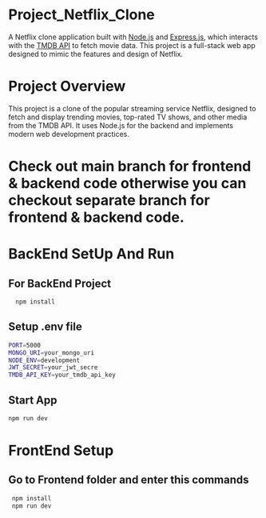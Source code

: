 # Project_Netflix_Clone

A Netflix clone application built with [Node.js](https://nodejs.org/) and [Express.js](https://expressjs.com/), which interacts with the [TMDB API](https://www.themoviedb.org/) to fetch movie data. This project is a full-stack web app designed to mimic the features and design of Netflix.

# Project Overview
This project is a clone of the popular streaming service Netflix, designed to fetch and display trending movies, top-rated TV shows, and other media from the TMDB API. It uses Node.js for the backend and implements modern web development practices.

# Check out main branch for frontend & backend code otherwise you can checkout separate branch for frontend & backend code.

# BackEnd SetUp And Run

  ## For BackEnd Project 
  ``` bash 
    npm install
  ```

  ## Setup .env file
  ``` bash
  PORT=5000
  MONGO_URI=your_mongo_uri
  NODE_ENV=development
  JWT_SECRET=your_jwt_secre
  TMDB_API_KEY=your_tmdb_api_key
 ```

  ## Start App
  ``` bash
  npm run dev
  ```

# FrontEnd Setup

  ## Go to Frontend folder and enter this commands

  ``` bash
   npm install
   npm run dev 
